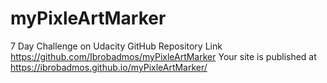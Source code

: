 # myPixleArtMarker
7 Day Challenge on Udacity
GitHub Repository Link https://github.com/Ibrobadmos/myPixleArtMarker 
Your site is published at https://ibrobadmos.github.io/myPixleArtMarker/
